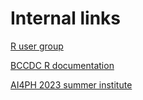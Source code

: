 
# Internal links
[R user group](https://your.healthbc.org/sites/R_Users/_layouts/15/start.aspx#/SitePages/Home.aspx)

[BCCDC R documentation](https://your.healthbc.org/sites/R_Users/BCCDC%20R%20Documentation/)

[AI4PH 2023 summer institute](\\phsabc\BCCDC\Groups\PPH\Observatory\Open\Resources\AI4PH_2023_summerinstitute\Readings)
